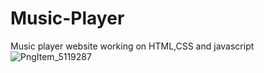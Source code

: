 # Music-Player
Music player website working on HTML,CSS and javascript
![PngItem_5119287](https://user-images.githubusercontent.com/81447108/152295780-f221be76-c675-45bc-8a93-1370c3fdd1c0.png)
